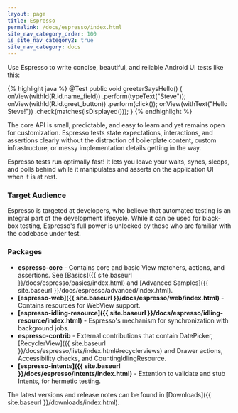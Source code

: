 ```yaml
---
layout: page
title: Espresso
permalink: /docs/espresso/index.html
site_nav_category_order: 100
is_site_nav_category2: true
site_nav_category: docs
---
```


Use Espresso to write concise, beautiful, and reliable Android UI tests like this:

{% highlight java %}
@Test
public void greeterSaysHello() {
  onView(withId(R.id.name_field))
    .perform(typeText("Steve"));
  onView(withId(R.id.greet_button))
    .perform(click());
  onView(withText("Hello Steve!"))
    .check(matches(isDisplayed()));
}
{% endhighlight %}

The core API is small, predictable, and easy to learn and yet remains open for customization. Espresso tests state expectations, interactions, and assertions clearly without the distraction of boilerplate content, custom infrastructure, or messy implementation details getting in the way.

Espresso tests run optimally fast! It lets you leave your waits, syncs, sleeps, and polls behind while it manipulates and asserts on the application UI when it is at rest.

### Target Audience

Espresso is targeted at developers, who believe that automated testing is an integral part of the development lifecycle. While it can be used for black-box testing, Espresso's full power is unlocked by those who are familiar with the codebase under test.

### Packages

* **espresso-core** - Contains core and basic View matchers, actions, and assertions. See [Basics]({{ site.baseurl }}/docs/espresso/basics/index.html) and [Advanced Samples]({{ site.baseurl }}/docs/espresso/advanced/index.html).
* **[espresso-web]({{ site.baseurl }}/docs/espresso/web/index.html)** - Contains resources for WebView support.
* **[espresso-idling-resource]({{ site.baseurl }}/docs/espresso/idling-resource/index.html)** - Espresso's mechanism for synchronization with background jobs.
* **espresso-contrib** - External contributions that contain DatePicker, [RecyclerView]({{ site.baseurl }}/docs/espresso/lists/index.html#recyclerviews) and Drawer actions, Accessibility checks, and CountingIdlingResource.
* **[espresso-intents]({{ site.baseurl }}/docs/espresso/intents/index.html)** - Extention to validate and stub Intents, for hermetic testing.

The latest versions and release notes can be found in [Downloads]({{ site.baseurl }}/downloads/index.html).
